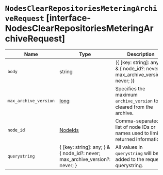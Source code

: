 # `NodesClearRepositoriesMeteringArchiveRequest` [interface-NodesClearRepositoriesMeteringArchiveRequest]

| Name | Type | Description |
| - | - | - |
| `body` | string | ({ [key: string]: any; } & { node_id?: never; max_archive_version?: never; }) | All values in `body` will be added to the request body. |
| `max_archive_version` | [long](./long.md) | Specifies the maximum `archive_version` to be cleared from the archive. |
| `node_id` | [NodeIds](./NodeIds.md) | Comma-separated list of node IDs or names used to limit returned information. |
| `querystring` | { [key: string]: any; } & { node_id?: never; max_archive_version?: never; } | All values in `querystring` will be added to the request querystring. |
